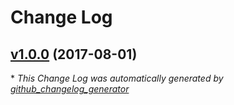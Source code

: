 # Change Log

## [v1.0.0](https://github.com/seaneking/laggard/tree/v1.0.0) (2017-08-01)


\* *This Change Log was automatically generated by [github_changelog_generator](https://github.com/skywinder/Github-Changelog-Generator)*
